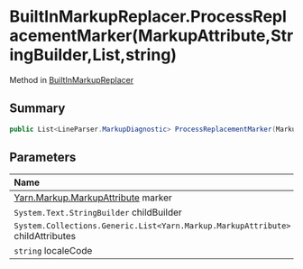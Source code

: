 # BuiltInMarkupReplacer.ProcessReplacementMarker(MarkupAttribute,StringBuilder,List<MarkupAttribute>,string)

Method in [BuiltInMarkupReplacer](/docs/api/csharp/yarn.markup.builtinmarkupreplacer.md)

## Summary



```csharp
public List<LineParser.MarkupDiagnostic> ProcessReplacementMarker(MarkupAttribute marker, StringBuilder childBuilder, List<MarkupAttribute> childAttributes, string localeCode)
```

## Parameters

|Name|Description|
|:---|:---|
|[Yarn.Markup.MarkupAttribute](/docs/api/csharp/yarn.markup.markupattribute.md) marker||
|`System.Text.StringBuilder` childBuilder||
|`System.Collections.Generic.List<Yarn.Markup.MarkupAttribute>` childAttributes||
|`string` localeCode||

